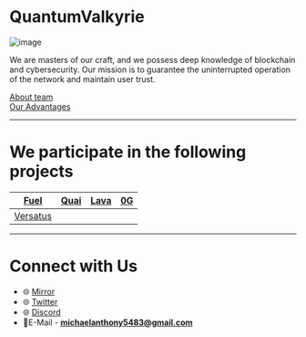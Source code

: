 # **QuantumValkyrie**

![image](https://github.com/user-attachments/assets/04d8e103-7581-403f-9f9c-2cfdd079d008)

We are masters of our craft, and we possess deep knowledge of blockchain and cybersecurity. Our mission is to guarantee the uninterrupted operation of the network and maintain user trust.

[About team](https://www.notion.so/71e5669531814f139292de48dafaa197?pvs=21)  
[Our Advantages](https://www.notion.so/7558f087ddc14702a0740f2327ea95fc?pvs=21) 

---

# We participate in the following projects

| [Fuel](https://www.notion.so/933b8c86acb547f7b832cb5d4c20a8b2?pvs=21) | [Quai](https://www.notion.so/38da0c2242ee46d8a208449360635427?pvs=21) | [Lava](https://www.notion.so/3f9990379a614870bf907d7eeb8721d3?pvs=21) | [0G](https://www.notion.so/a3f714260c23466fb63a9a973f7a3f4a?pvs=21) |
| --- | --- | --- | --- |
| [Versatus](https://www.notion.so/10e8d35d4fa88049a89bddfa407bd547?pvs=21) |  |  |  |

---

# Connect with Us

- 🌐 [Mirror](https://mirror.xyz/0xc79d55cb1892C7e9B2A1792F043cC38e67890a02)
- 🌐 [Twitter](https://twitter.com/QuantmValkyrie)
- 🌐 [Discord](https://discord.com/users/1018215126144401549)
- 📨E-Mail - **michaelanthony5483@gmail.com**
